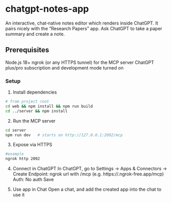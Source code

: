 # chatgpt-notes-app

An interactive, chat‑native notes editor which renders inside ChatGPT. It pairs nicely with the “Research Papers” app. Ask ChatGPT to take a paper summary and create a note.

## Prerequisites
Node.js 18+
ngrok (or any HTTPS tunnel) for the MCP server
ChatGPT plus/pro subscription and development mode turned on

### Setup
1. Install dependencies
```bash
# from project root
cd web && npm install && npm run build
cd ../server && npm install
```

2. Run the MCP server
```bash
cd server
npm run dev   # starts on http://127.0.0.1:2092/mcp
```

3. Expose via HTTPS
```bash
#example
ngrok http 2092
```

4. Connect in ChatGPT
In ChatGPT, go to Settings -> Apps & Connectors -> Create
Endpoint: ngrok url with /mcp (e.g. https://<your-subdomain>.ngrok-free.app/mcp)
Auth: No auth
Save

5. Use app in Chat
Open a chat, and add the created app into the chat to use it
